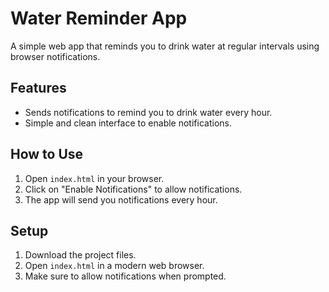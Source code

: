 # Water Reminder App

A simple web app that reminds you to drink water at regular intervals using browser notifications.

## Features
- Sends notifications to remind you to drink water every hour.
- Simple and clean interface to enable notifications.

## How to Use
1. Open `index.html` in your browser.
2. Click on "Enable Notifications" to allow notifications.
3. The app will send you notifications every hour.

## Setup
1. Download the project files.
2. Open `index.html` in a modern web browser.
3. Make sure to allow notifications when prompted.


